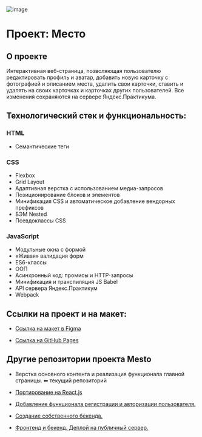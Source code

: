 ![image](https://github.com/RuslanVoronov/mesto/assets/102999328/eef5f601-e570-4982-a83e-8dbf230ef8d0)

# Проект: Место 
## О проекте
Интерактивная веб-страница, позволяющая пользователю редактировать профиль и аватар, добавить новую карточку с фотографией и описанием места, удалить свои карточки, ставить и удалять на своих карточках и карточках других пользователей. Все изменения сохраняются на сервере Яндекс.Практикума.
## Технологический стек и функциональность:
### HTML
- Семантические теги
### CSS
- Flexbox
- Grid Layout
- Адаптивная верстка с использованием медиа-запросов
- Позиционирование блоков и элементов
- Минификация CSS и автоматическое добавление вендорных префиксов
- БЭМ Nested
- Псевдоклассы CSS
### JavaScript
- Модульные окна с формой
- «Живая» валидация форм
- ES6-классы
- ООП
- Асинхронный код: промисы и HTTP-запросы
- Минификация и транспиляция JS Babel
- API сервера Яндекс.Практикум
- Webpack

## Ссылки на проект и на макет:
* [Ссылка на макет в Figma](https://www.figma.com/file/2cn9N9jSkmxD84oJik7xL7/JavaScript.-Sprint-4?node-id=0%3A1)

* [Ссылка на GitHub Pages](https://ruslanvoronov.github.io/mesto)

## Другие репозитории проекта Mesto

* Верстка основного контента и реализация функционала главной страницы. ⬅ текущий репозиторий

* [Портирование на React.js](https://github.com/RuslanVoronov/mesto-react)
 
* [Добавление функционала регистрации и авторизации пользователя.](https://github.com/RuslanVoronov/react-mesto-auth)

* [Создание собственного бекенда.](https://github.com/RuslanVoronov/express-mesto-gha)

* [Фронтенд и бекенд. Деплой на публичный сервер.](https://github.com/RuslanVoronov/react-mesto-api-full-gha)

